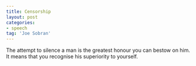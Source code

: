 ```yaml
---
title: Censorship
layout: post
categories:
- speech
tag: 'Joe Sobran'
---
```


The attempt to silence a man is the greatest honour you can bestow on him. It means that you recognise his superiority to yourself.